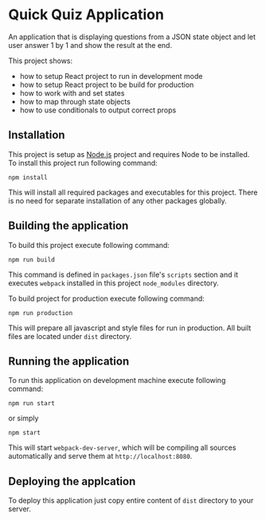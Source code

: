 # Quick Quiz Application
An application that is displaying questions from a JSON state object and let user answer 1 by 1 and show the result at the end. 

This project shows:

* how to setup React project to run in development mode
* how to setup React project to be build for production
* how to work with and set states
* how to map through state objects
* how to use conditionals to output correct props

## Installation
This project is setup as [Node.js](https://nodejs.org/en/) project and requires Node to be installed.
To install this project run following command:

	npm install
	
This will install all required packages and executables for this project. There is no need for separate installation of any other packages globally.

## Building the application
To build this project execute following command:

	npm run build

This command is defined in `packages.json` file's `scripts` section and it executes `webpack` installed in this project `node_modules` directory.

To build project for production execute following command:

	npm run production

This will prepare all javascript and style files for run in production. All built files are located under `dist` directory.

## Running the application
To run this application on development machine execute following command:

	npm run start
	
or simply

	npm start
	
This will start `webpack-dev-server`, which will be compiling all sources automatically and serve them at `http://localhost:8080`.

## Deploying the applcation
To deploy this application just copy entire content of `dist` directory to your server.